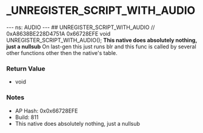 # _UNREGISTER_SCRIPT_WITH_AUDIO

--- ns: AUDIO --- ## UNREGISTER_SCRIPT_WITH_AUDIO  // 0xA8638BE228D4751A 0x66728EFE void UNREGISTER_SCRIPT_WITH_AUDIO();  **This native does absolutely nothing, just a nullsub**  On last-gen this just runs blr and this func is called by several other functions other then the native's table.

### Return Value
* void

### Notes
* AP Hash: 0x0x66728EFE
* Build: 811
* This native does absolutely nothing, just a nullsub

